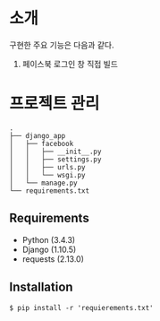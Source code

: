 # 소개
구현한 주요 기능은 다음과 같다.

1. 페이스북 로그인 창 직접 빌드


# 프로젝트 관리

```shell
.
├── django_app
│   ├── facebook
│   │   ├── __init__.py
│   │   ├── settings.py
│   │   ├── urls.py
│   │   └── wsgi.py
│   └── manage.py
└── requirements.txt

```

## Requirements
- Python (3.4.3)
- Django (1.10.5)
- requests (2.13.0)


## Installation
```shell
$ pip install -r 'requierements.txt'
```